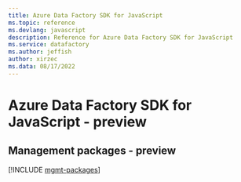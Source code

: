 ```yaml
---
title: Azure Data Factory SDK for JavaScript
ms.topic: reference
ms.devlang: javascript
description: Reference for Azure Data Factory SDK for JavaScript
ms.service: datafactory
ms.author: jeffish
author: xirzec
ms.data: 08/17/2022
---
```

# Azure Data Factory SDK for JavaScript - preview

## Management packages - preview
[!INCLUDE [mgmt-packages](data-factory-mgmt-index.md)]